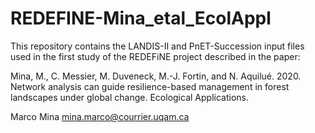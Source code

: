# REDEFINE-Mina_etal_EcolAppl
This repository contains the LANDIS-II and PnET-Succession input files used in the first study of the REDEFiNE project 
described in the paper:

Mina, M., C. Messier, M. Duveneck, M.-J. Fortin, and N. Aquilué. 2020. Network analysis can guide resilience-based management in forest landscapes under global change. Ecological Applications.


Marco Mina
mina.marco@courrier.uqam.ca
 

